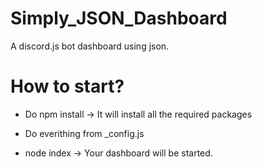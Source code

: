 # Simply_JSON_Dashboard
A discord.js bot dashboard using json.

# How to start?

- Do npm install -> It will install all the required packages

- Do everithing from _config.js 

- node index -> Your dashboard will be started.
